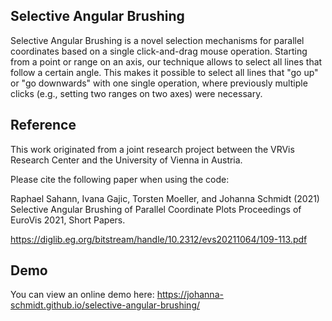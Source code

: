 ## Selective Angular Brushing

Selective Angular Brushing is a novel selection mechanisms for parallel coordinates based on a single click-and-drag mouse operation. Starting from a point or range on an axis, our technique allows to select all lines that follow a certain angle. This makes it possible to select all lines that "go up" or "go downwards" with one single operation, where previously multiple clicks (e.g., setting two ranges on two axes) were necessary.

## Reference

This work originated from a joint research project between the VRVis Research Center and the University of Vienna in Austria.

Please cite the following paper when using the code:

Raphael Sahann, Ivana Gajic, Torsten Moeller, and Johanna Schmidt (2021)
Selective Angular Brushing of Parallel Coordinate Plots
Proceedings of EuroVis 2021, Short Papers.

https://diglib.eg.org/bitstream/handle/10.2312/evs20211064/109-113.pdf

## Demo

You can view an online demo here:
https://johanna-schmidt.github.io/selective-angular-brushing/

